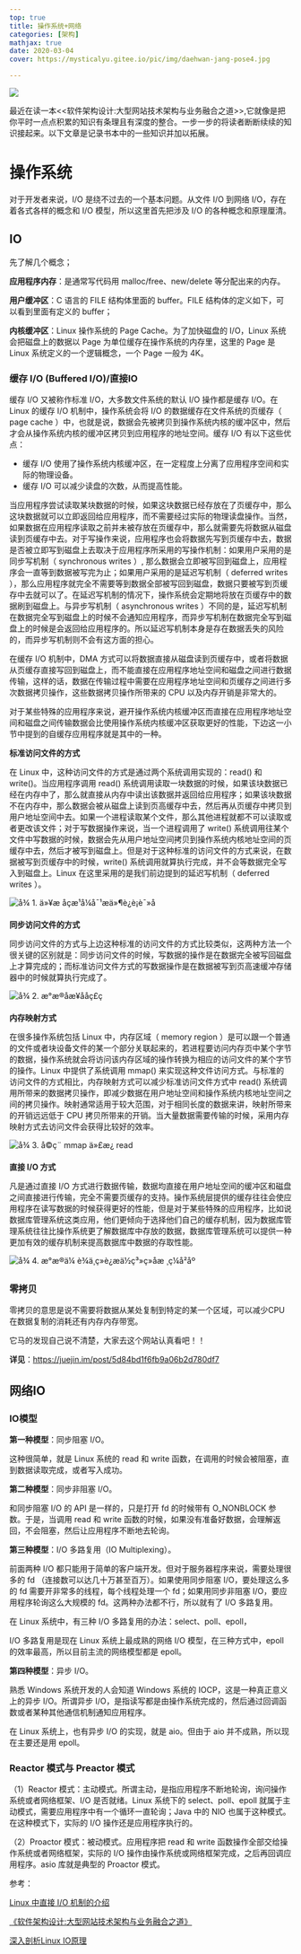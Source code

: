 ```yaml
---
top: true
title: 操作系统+网络
categories: [架构]
mathjax: true
date: 2020-03-04
cover: https://mysticalyu.gitee.io/pic/img/daehwan-jang-pose4.jpg

---
```


![](https://mysticalyu.gitee.io/pic/img/daehwan-jang-pose4.jpg)

最近在读一本<<软件架构设计:大型网站技术架构与业务融合之道>>,它就像是把你平时一点点积累的知识有条理且有深度的整合。一步一步的将读者断断续续的知识接起来。以下文章是记录书本中的一些知识并加以拓展。



<!-- more -->



# 操作系统

对于开发者来说，I/O 是绕不过去的一个基本问题。从文件 I/O 到网络 I/O，存在着各式各样的概念和 I/O 模型，所以这里首先把涉及 I/O 的各种概念和原理厘清。

## IO

先了解几个概念；

**应用程序内存**：是通常写代码用 malloc/free、new/delete 等分配出来的内存。

**用户缓冲区**：C 语言的 FILE 结构体里面的 buffer。FILE 结构体的定义如下，可以看到里面有定义的 buffer；

**内核缓冲区**：Linux 操作系统的 Page Cache。为了加快磁盘的 I/O，Linux 系统会把磁盘上的数据以 Page 为单位缓存在操作系统的内存里，这里的 Page 是 Linux 系统定义的一个逻辑概念，一个 Page 一般为 4K。

### 缓存 I/O (Buffered I/O)/直接IO

缓存 I/O 又被称作标准 I/O，大多数文件系统的默认 I/O 操作都是缓存 I/O。在 Linux 的缓存 I/O 机制中，操作系统会将 I/O 的数据缓存在文件系统的页缓存（ page cache ）中，也就是说，数据会先被拷贝到操作系统内核的缓冲区中，然后才会从操作系统内核的缓冲区拷贝到应用程序的地址空间。缓存 I/O 有以下这些优点：

- 缓存 I/O 使用了操作系统内核缓冲区，在一定程度上分离了应用程序空间和实际的物理设备。
- 缓存 I/O 可以减少读盘的次数，从而提高性能。

当应用程序尝试读取某块数据的时候，如果这块数据已经存放在了页缓存中，那么这块数据就可以立即返回给应用程序，而不需要经过实际的物理读盘操作。当然，如果数据在应用程序读取之前并未被存放在页缓存中，那么就需要先将数据从磁盘读到页缓存中去。对于写操作来说，应用程序也会将数据先写到页缓存中去，数据是否被立即写到磁盘上去取决于应用程序所采用的写操作机制：如果用户采用的是同步写机制（ synchronous writes ）, 那么数据会立即被写回到磁盘上，应用程序会一直等到数据被写完为止；如果用户采用的是延迟写机制（ deferred writes ），那么应用程序就完全不需要等到数据全部被写回到磁盘，数据只要被写到页缓存中去就可以了。在延迟写机制的情况下，操作系统会定期地将放在页缓存中的数据刷到磁盘上。与异步写机制（ asynchronous writes ）不同的是，延迟写机制在数据完全写到磁盘上的时候不会通知应用程序，而异步写机制在数据完全写到磁盘上的时候是会返回给应用程序的。所以延迟写机制本身是存在数据丢失的风险的，而异步写机制则不会有这方面的担心。

在缓存 I/O 机制中，DMA 方式可以将数据直接从磁盘读到页缓存中，或者将数据从页缓存直接写回到磁盘上，而不能直接在应用程序地址空间和磁盘之间进行数据传输，这样的话，数据在传输过程中需要在应用程序地址空间和页缓存之间进行多次数据拷贝操作，这些数据拷贝操作所带来的 CPU 以及内存开销是非常大的。

对于某些特殊的应用程序来说，避开操作系统内核缓冲区而直接在应用程序地址空间和磁盘之间传输数据会比使用操作系统内核缓冲区获取更好的性能，下边这一小节中提到的自缓存应用程序就是其中的一种。

**标准访问文件的方式**

在 Linux 中，这种访问文件的方式是通过两个系统调用实现的：read() 和 write()。当应用程序调用 read() 系统调用读取一块数据的时候，如果该块数据已经在内存中了，那么就直接从内存中读出该数据并返回给应用程序；如果该块数据不在内存中，那么数据会被从磁盘上读到页高缓存中去，然后再从页缓存中拷贝到用户地址空间中去。如果一个进程读取某个文件，那么其他进程就都不可以读取或者更改该文件；对于写数据操作来说，当一个进程调用了 write() 系统调用往某个文件中写数据的时候，数据会先从用户地址空间拷贝到操作系统内核地址空间的页缓存中去，然后才被写到磁盘上。但是对于这种标准的访问文件的方式来说，在数据被写到页缓存中的时候，write() 系统调用就算执行完成，并不会等数据完全写入到磁盘上。Linux 在这里采用的是我们前边提到的延迟写机制（ deferred writes ）。

![å¾ 1. ä»¥æ åçæ¹å¼å¯¹æä»¶è¿è¡è¯»å](https://www.ibm.com/developerworks/cn/linux/l-cn-directio/image001.jpg)

**同步访问文件的方式**

同步访问文件的方式与上边这种标准的访问文件的方式比较类似，这两种方法一个很关键的区别就是：同步访问文件的时候，写数据的操作是在数据完全被写回磁盘上才算完成的；而标准访问文件方式的写数据操作是在数据被写到页高速缓冲存储器中的时候就算执行完成了。

![å¾ 2. æ°æ®åæ­¥ååç£ç](https://www.ibm.com/developerworks/cn/linux/l-cn-directio/image002.jpg)

**内存映射方式**

在很多操作系统包括 Linux 中，内存区域（ memory region ）是可以跟一个普通的文件或者块设备文件的某一个部分关联起来的，若进程要访问内存页中某个字节的数据，操作系统就会将访问该内存区域的操作转换为相应的访问文件的某个字节的操作。Linux 中提供了系统调用 mmap() 来实现这种文件访问方式。与标准的访问文件的方式相比，内存映射方式可以减少标准访问文件方式中 read() 系统调用所带来的数据拷贝操作，即减少数据在用户地址空间和操作系统内核地址空间之间的拷贝操作。映射通常适用于较大范围，对于相同长度的数据来讲，映射所带来的开销远远低于 CPU 拷贝所带来的开销。当大量数据需要传输的时候，采用内存映射方式去访问文件会获得比较好的效率。

![å¾ 3. å©ç¨ mmap ä»£æ¿ read](https://www.ibm.com/developerworks/cn/linux/l-cn-directio/image003.jpg)



**直接 I/O 方式**

凡是通过直接 I/O 方式进行数据传输，数据均直接在用户地址空间的缓冲区和磁盘之间直接进行传输，完全不需要页缓存的支持。操作系统层提供的缓存往往会使应用程序在读写数据的时候获得更好的性能，但是对于某些特殊的应用程序，比如说数据库管理系统这类应用，他们更倾向于选择他们自己的缓存机制，因为数据库管理系统往往比操作系统更了解数据库中存放的数据，数据库管理系统可以提供一种更加有效的缓存机制来提高数据库中数据的存取性能。

![å¾ 4. æ°æ®ä¼ è¾ä¸ç»è¿æä½ç³»ç»åæ ¸ç¼å²åº](https://www.ibm.com/developerworks/cn/linux/l-cn-directio/image004.jpg)

### 零拷贝

零拷贝的意思是说不需要将数据从某处复制到特定的某一个区域，可以减少CPU在数据复制的消耗还有内存内存带宽。

它马的发现自己说不清楚，大家去这个网站认真看吧！！

**详见**：https://juejin.im/post/5d84bd1f6fb9a06b2d780df7



## 网络IO

### IO模型

**第一种模型**：同步阻塞 I/O。

这种很简单，就是 Linux 系统的 read 和 write 函数，在调用的时候会被阻塞，直到数据读取完成，或者写入成功。

**第二种模型**：同步非阻塞 I/O。

和同步阻塞 I/O 的 API 是一样的，只是打开 fd 的时候带有 O_NONBLOCK 参数。于是，当调用 read 和 write 函数的时候，如果没有准备好数据，会理解返回，不会阻塞，然后让应用程序不断地去轮询。

**第三种模型**：I/O 多路复用（IO Multiplexing）。

前面两种 I/O 都只能用于简单的客户端开发。但对于服务器程序来说，需要处理很多的 fd （连接数可以达几十万甚至百万）。如果使用同步阻塞 I/O，要处理这么多的 fd 需要开非常多的线程，每个线程处理一个 fd；如果用同步非阻塞 I/O，要应用程序轮询这么大规模的 fd。这两种办法都不行，所以就有了 I/O 多路复用。

在 Linux 系统中，有三种 I/O 多路复用的办法：select、poll、epoll，

I/O 多路复用是现在 Linux 系统上最成熟的网络 I/O 模型，在三种方式中，epoll 的效率最高，所以目前主流的网络模型都是 epoll。

**第四种模型**：异步 I/O。

熟悉 Windows 系统开发的人会知道 Windows 系统的 IOCP，这是一种真正意义上的异步 I/O。所谓异步 I/O，是指读写都是由操作系统完成的，然后通过回调函数或者某种其他通信机制通知应用程序。

在 Linux 系统上，也有异步 I/O 的实现，就是 aio。但由于 aio 并不成熟，所以现在主要还是用 epoll。



### Reactor 模式与 Preactor 模式

（1）Reactor 模式：主动模式。所谓主动，是指应用程序不断地轮询，询问操作系统或者网络框架、I/O 是否就绪。Linux 系统下的 select、poll、epoll 就属于主动模式，需要应用程序中有一个循环一直轮询；Java 中的 NIO 也属于这种模式。在这种模式下，实际的 I/O 操作还是应用程序执行的。

（2）Proactor 模式：被动模式。应用程序把 read 和 write 函数操作全部交给操作系统或者网络框架，实际的 I/O 操作由操作系统或网络框架完成，之后再回调应用程序。asio 库就是典型的 Proactor 模式。











参考：

 [Linux 中直接 I/O 机制的介绍](https://www.ibm.com/developerworks/cn/linux/l-cn-directio/#icomments) 

[《软件架构设计:大型网站技术架构与业务融合之道》](https://www.zhihu.com/pub/book/119621248)

[深入剖析Linux IO原理](https://juejin.im/post/5d84bd1f6fb9a06b2d780df7) 

